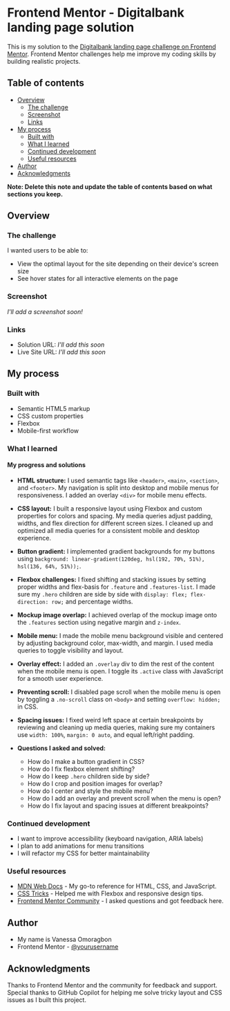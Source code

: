 # Frontend Mentor - Digitalbank landing page solution

This is my solution to the [Digitalbank landing page challenge on Frontend Mentor](https://www.frontendmentor.io/challenges/digital-bank-landing-page-WaUhkoDN). Frontend Mentor challenges help me improve my coding skills by building realistic projects.

## Table of contents

- [Overview](#overview)
  - [The challenge](#the-challenge)
  - [Screenshot](#screenshot)
  - [Links](#links)
- [My process](#my-process)
  - [Built with](#built-with)
  - [What I learned](#what-i-learned)
  - [Continued development](#continued-development)
  - [Useful resources](#useful-resources)
- [Author](#author)
- [Acknowledgments](#acknowledgments)

**Note: Delete this note and update the table of contents based on what sections you keep.**

## Overview

### The challenge

I wanted users to be able to:

- View the optimal layout for the site depending on their device's screen size
- See hover states for all interactive elements on the page

### Screenshot

_I'll add a screenshot soon!_

### Links

- Solution URL: _I'll add this soon_
- Live Site URL: _I'll add this soon_

## My process

### Built with

- Semantic HTML5 markup
- CSS custom properties
- Flexbox
- Mobile-first workflow

### What I learned

#### My progress and solutions

- **HTML structure:** I used semantic tags like `<header>`, `<main>`, `<section>`, and `<footer>`. My navigation is split into desktop and mobile menus for responsiveness. I added an overlay `<div>` for mobile menu effects.

- **CSS layout:** I built a responsive layout using Flexbox and custom properties for colors and spacing. My media queries adjust padding, widths, and flex direction for different screen sizes. I cleaned up and optimized all media queries for a consistent mobile and desktop experience.

- **Button gradient:** I implemented gradient backgrounds for my buttons using `background: linear-gradient(120deg, hsl(192, 70%, 51%), hsl(136, 64%, 51%));`.

- **Flexbox challenges:** I fixed shifting and stacking issues by setting proper widths and flex-basis for `.feature` and `.features-list`. I made sure my `.hero` children are side by side with `display: flex; flex-direction: row;` and percentage widths.

- **Mockup image overlap:** I achieved overlap of the mockup image onto the `.features` section using negative margin and `z-index`.

- **Mobile menu:** I made the mobile menu background visible and centered by adjusting background color, max-width, and margin. I used media queries to toggle visibility and layout.

- **Overlay effect:** I added an `.overlay` div to dim the rest of the content when the mobile menu is open. I toggle its `.active` class with JavaScript for a smooth user experience.

- **Preventing scroll:** I disabled page scroll when the mobile menu is open by toggling a `.no-scroll` class on `<body>` and setting `overflow: hidden;` in CSS.

- **Spacing issues:** I fixed weird left space at certain breakpoints by reviewing and cleaning up media queries, making sure my containers use `width: 100%`, `margin: 0 auto`, and equal left/right padding.

- **Questions I asked and solved:**
  - How do I make a button gradient in CSS?
  - How do I fix flexbox element shifting?
  - How do I keep `.hero` children side by side?
  - How do I crop and position images for overlap?
  - How do I center and style the mobile menu?
  - How do I add an overlay and prevent scroll when the menu is open?
  - How do I fix layout and spacing issues at different breakpoints?

### Continued development

- I want to improve accessibility (keyboard navigation, ARIA labels)
- I plan to add animations for menu transitions
- I will refactor my CSS for better maintainability

### Useful resources

- [MDN Web Docs](https://developer.mozilla.org/) - My go-to reference for HTML, CSS, and JavaScript.
- [CSS Tricks](https://css-tricks.com/) - Helped me with Flexbox and responsive design tips.
- [Frontend Mentor Community](https://www.frontendmentor.io/community) - I asked questions and got feedback here.

## Author

- My name is Vanessa Omoragbon
- Frontend Mentor - [@yourusername](https://www.frontendmentor.io/profile/yourusername)

## Acknowledgments

Thanks to Frontend Mentor and the community for feedback and support. Special thanks to GitHub Copilot for helping me solve tricky layout and CSS issues as I built this project.
